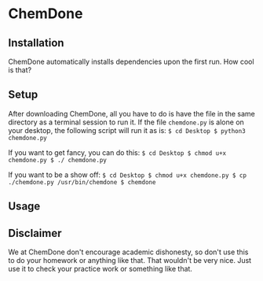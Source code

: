 # ChemDone

## Installation
ChemDone automatically installs dependencies upon the first run. How cool is that?

## Setup
After downloading ChemDone, all you have to do is have the file in the same directory as a terminal session to run it. If the file `chemdone.py` is alone on your desktop, the following script will run it as is:
`$ cd Desktop
$ python3 chemdone.py`

If you want to get fancy, you can do this:
`$ cd Desktop
$ chmod u+x chemdone.py
$ ./ chemdone.py`

If you want to be a show off:
`$ cd Desktop
$ chmod u+x chemdone.py
$ cp ./chemdone.py /usr/bin/chemdone
$ chemdone`

## Usage


## Disclaimer
We at ChemDone don't encourage academic dishonesty, so don't use this to do your homework or anything like that. That wouldn't be very nice. Just use it to check your practice work or something like that.
